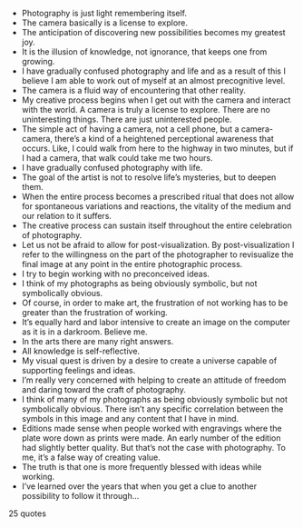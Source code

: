  - Photography is just light remembering itself.
 - The camera basically is a license to explore.
 - The anticipation of discovering new possibilities becomes my greatest joy.
 - It is the illusion of knowledge, not ignorance, that keeps one from growing.
 - I have gradually confused photography and life and as a result of this I believe I am able to work out of myself at an almost precognitive level.
 - The camera is a fluid way of encountering that other reality.
 - My creative process begins when I get out with the camera and interact with the world. A camera is truly a license to explore. There are no uninteresting things. There are just uninterested people.
 - The simple act of having a camera, not a cell phone, but a camera-camera, there’s a kind of a heightened perceptional awareness that occurs. Like, I could walk from here to the highway in two minutes, but if I had a camera, that walk could take me two hours.
 - I have gradually confused photography with life.
 - The goal of the artist is not to resolve life’s mysteries, but to deepen them.
 - When the entire process becomes a prescribed ritual that does not allow for spontaneous variations and reactions, the vitality of the medium and our relation to it suffers.
 - The creative process can sustain itself throughout the entire celebration of photography.
 - Let us not be afraid to allow for post-visualization. By post-visualization I refer to the willingness on the part of the photographer to revisualize the final image at any point in the entire photographic process.
 - I try to begin working with no preconceived ideas.
 - I think of my photographs as being obviously symbolic, but not symbolically obvious.
 - Of course, in order to make art, the frustration of not working has to be greater than the frustration of working.
 - It’s equally hard and labor intensive to create an image on the computer as it is in a darkroom. Believe me.
 - In the arts there are many right answers.
 - All knowledge is self-reflective.
 - My visual quest is driven by a desire to create a universe capable of supporting feelings and ideas.
 - I’m really very concerned with helping to create an attitude of freedom and daring toward the craft of photography.
 - I think of many of my photographs as being obviously symbolic but not symbolically obvious. There isn’t any specific correlation between the symbols in this image and any content that I have in mind.
 - Editions made sense when people worked with engravings where the plate wore down as prints were made. An early number of the edition had slightly better quality. But that’s not the case with photography. To me, it’s a false way of creating value.
 - The truth is that one is more frequently blessed with ideas while working.
 - I’ve learned over the years that when you get a clue to another possibility to follow it through...

25 quotes
